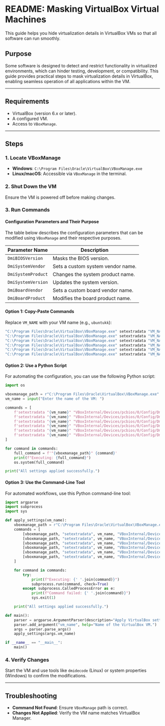 # README: Masking VirtualBox Virtual Machines

This guide helps you hide virtualization details in VirtualBox VMs so that all software can run smoothly.

## **Purpose**
Some software is designed to detect and restrict functionality in virtualized environments, which can hinder testing, development, or compatibility. This guide provides practical steps to mask virtualization details in VirtualBox, enabling seamless operation of all applications within the VM.

---

## **Requirements**
- VirtualBox (version 6.x or later).
- A configured VM.
- Access to `VBoxManage`.

---

## **Steps**

### **1. Locate VBoxManage**
- **Windows**: `C:\Program Files\Oracle\VirtualBox\VBoxManage.exe`
- **Linux/macOS**: Accessible via `VBoxManage` in the terminal.

### **2. Shut Down the VM**
Ensure the VM is powered off before making changes.

### **3. Run Commands**

#### **Configuration Parameters and Their Purpose**
The table below describes the configuration parameters that can be modified using `VBoxManage` and their respective purposes.

| Parameter Name       | Description                                  |
|----------------------|----------------------------------------------|
| `DmiBIOSVersion`     | Masks the BIOS version.                     |
| `DmiSystemVendor`    | Sets a custom system vendor name.           |
| `DmiSystemProduct`   | Changes the system product name.            |
| `DmiSystemVersion`   | Updates the system version.                 |
| `DmiBoardVendor`     | Sets a custom board vendor name.            |
| `DmiBoardProduct`    | Modifies the board product name.            |

#### **Option 1: Copy-Paste Commands**
Replace `VM_NAME` with your VM name (e.g., `ubuntukk`):

```bash
"C:\Program Files\Oracle\VirtualBox\VBoxManage.exe" setextradata "VM_NAME" "VBoxInternal/Devices/pcbios/0/Config/DmiBIOSVersion" "CustomBIOS"
"C:\Program Files\Oracle\VirtualBox\VBoxManage.exe" setextradata "VM_NAME" "VBoxInternal/Devices/pcbios/0/Config/DmiSystemVendor" "CustomVendor"
"C:\Program Files\Oracle\VirtualBox\VBoxManage.exe" setextradata "VM_NAME" "VBoxInternal/Devices/pcbios/0/Config/DmiSystemProduct" "CustomProduct"
"C:\Program Files\Oracle\VirtualBox\VBoxManage.exe" setextradata "VM_NAME" "VBoxInternal/Devices/pcbios/0/Config/DmiSystemVersion" "1.0"
"C:\Program Files\Oracle\VirtualBox\VBoxManage.exe" setextradata "VM_NAME" "VBoxInternal/Devices/pcbios/0/Config/DmiBoardVendor" "CustomBoardVendor"
"C:\Program Files\Oracle\VirtualBox\VBoxManage.exe" setextradata "VM_NAME" "VBoxInternal/Devices/pcbios/0/Config/DmiBoardProduct" "CustomBoard"
```

#### **Option 2: Use a Python Script**
For automating the configuration, you can use the following Python script:

```python
import os

vboxmanage_path = r"C:\Program Files\Oracle\VirtualBox\VBoxManage.exe"
vm_name = input("Enter the name of the VM: ")

commands = [
    f'setextradata "{vm_name}" "VBoxInternal/Devices/pcbios/0/Config/DmiBIOSVersion" "CustomBIOS"',
    f'setextradata "{vm_name}" "VBoxInternal/Devices/pcbios/0/Config/DmiSystemVendor" "CustomVendor"',
    f'setextradata "{vm_name}" "VBoxInternal/Devices/pcbios/0/Config/DmiSystemProduct" "CustomProduct"',
    f'setextradata "{vm_name}" "VBoxInternal/Devices/pcbios/0/Config/DmiSystemVersion" "1.0"',
    f'setextradata "{vm_name}" "VBoxInternal/Devices/pcbios/0/Config/DmiBoardVendor" "CustomBoardVendor"',
    f'setextradata "{vm_name}" "VBoxInternal/Devices/pcbios/0/Config/DmiBoardProduct" "CustomBoard"',
]

for command in commands:
    full_command = f'"{vboxmanage_path}" {command}'
    print(f"Executing: {full_command}")
    os.system(full_command)

print("All settings applied successfully.")
```

#### **Option 3: Use the Command-Line Tool**
For automated workflows, use this Python command-line tool:

```python
import argparse
import subprocess
import sys

def apply_settings(vm_name):
    vboxmanage_path = r"C:\Program Files\Oracle\VirtualBox\VBoxManage.exe"
    commands = [
        [vboxmanage_path, "setextradata", vm_name, "VBoxInternal/Devices/pcbios/0/Config/DmiBIOSVersion", "CustomBIOS"],
        [vboxmanage_path, "setextradata", vm_name, "VBoxInternal/Devices/pcbios/0/Config/DmiSystemVendor", "CustomVendor"],
        [vboxmanage_path, "setextradata", vm_name, "VBoxInternal/Devices/pcbios/0/Config/DmiSystemProduct", "CustomProduct"],
        [vboxmanage_path, "setextradata", vm_name, "VBoxInternal/Devices/pcbios/0/Config/DmiSystemVersion", "1.0"],
        [vboxmanage_path, "setextradata", vm_name, "VBoxInternal/Devices/pcbios/0/Config/DmiBoardVendor", "CustomBoardVendor"],
        [vboxmanage_path, "setextradata", vm_name, "VBoxInternal/Devices/pcbios/0/Config/DmiBoardProduct", "CustomBoard"],
    ]

    for command in commands:
        try:
            print(f"Executing: {' '.join(command)}")
            subprocess.run(command, check=True)
        except subprocess.CalledProcessError as e:
            print(f"Command failed: {' '.join(command)}")
            sys.exit(1)

    print("All settings applied successfully.")

def main():
    parser = argparse.ArgumentParser(description="Apply VirtualBox settings to a VM.")
    parser.add_argument("vm_name", help="Name of the VirtualBox VM.")
    args = parser.parse_args()
    apply_settings(args.vm_name)

if __name__ == "__main__":
    main()
```

### **4. Verify Changes**
Start the VM and use tools like `dmidecode` (Linux) or system properties (Windows) to confirm the modifications.

---

## **Troubleshooting**
- **Command Not Found**: Ensure `VBoxManage` path is correct.
- **Changes Not Applied**: Verify the VM name matches VirtualBox Manager.
